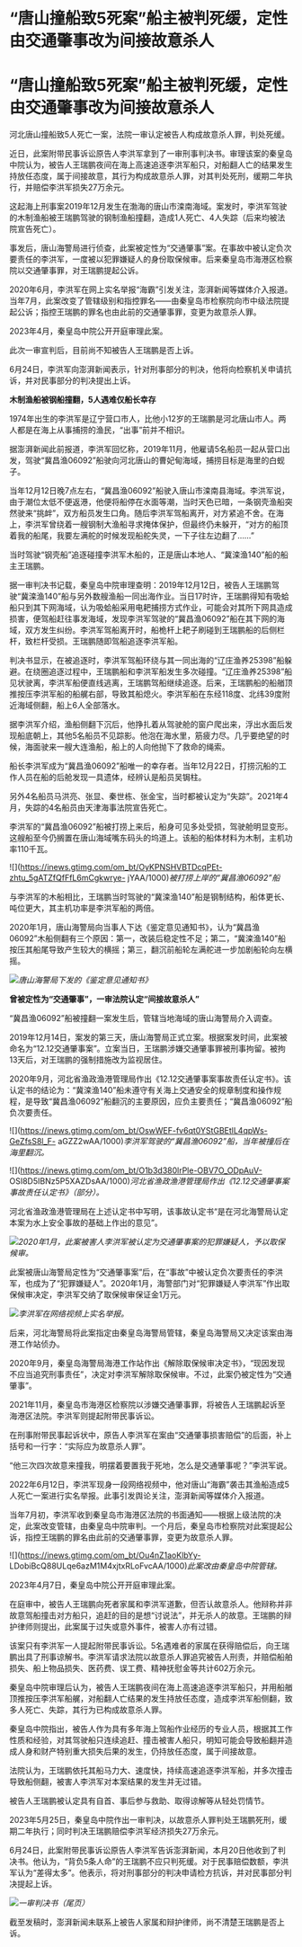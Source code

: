 # “唐山撞船致5死案”船主被判死缓，定性由交通肇事改为间接故意杀人

# “唐山撞船致5死案”船主被判死缓，定性由交通肇事改为间接故意杀人

河北唐山撞船致5人死亡一案，法院一审认定被告人构成故意杀人罪，判处死缓。

近日，此案附带民事诉讼原告人李洪军拿到了一审刑事判决书。审理该案的秦皇岛中院认为，被告人王瑞鹏夜间在海上高速追逐李洪军船只，对船翻人亡的结果发生持放任态度，属于间接故意，其行为构成故意杀人罪，对其判处死刑，缓期二年执行，并赔偿李洪军损失27万余元。

这起海上刑事案2019年12月发生在渤海的唐山市滦南海域。案发时，李洪军驾驶的木制渔船被王瑞鹏驾驶的钢制渔船撞翻，造成1人死亡、4人失踪（后来均被法院宣告死亡）。

事发后，唐山海警局进行侦查，此案被定性为“交通肇事”案。在事故中被认定负次要责任的李洪军，一度被以犯罪嫌疑人的身份取保候审。后来秦皇岛市海港区检察院以交通肇事罪，对王瑞鹏提起公诉。

2020年6月，李洪军在网上实名举报“海霸”引发关注，澎湃新闻等媒体介入报道。当年7月，此案改变了管辖级别和指控罪名——由秦皇岛市检察院向市中级法院提起公诉；指控王瑞鹏的罪名也由此前的交通肇事罪，变更为故意杀人罪。

2023年4月，秦皇岛中院公开开庭审理此案。

此次一审宣判后，目前尚不知被告人王瑞鹏是否上诉。

6月24日，李洪军向澎湃新闻表示，针对刑事部分的判决，他将向检察机关申请抗诉，并对民事部分的判决提出上诉。

**木制渔船被钢船撞翻，5人遇难仅船长幸存**

1974年出生的李洪军是辽宁营口市人，比他小12岁的王瑞鹏是河北唐山市人。两人都是在海上从事捕捞的渔民，“出事”前并不相识。

据澎湃新闻此前报道，李洪军回忆称，2019年11月，他雇请5名船员一起从营口出发，驾驶“冀昌渔06092”船驶向河北唐山的曹妃甸海域，捕捞目标是海里的白蚬子。

当年12月12日晚7点左右，“冀昌渔06092”船驶入唐山市滦南县海域。李洪军说，由于潮位太低不便返港，他便将船停在水面等潮，当时天色已暗，一条钢壳渔船突然驶来“挑衅”，双方船员发生口角。随后李洪军驾船离开，对方紧追不舍。在海上，李洪军曾绕着一艘钢制大渔船寻求掩体保护，但最终仍未躲开，“对方的船顶着我的船尾，我要左满舵的时候发现船舵失灵，一下子往左边翻了……”

当时驾驶“钢壳船”追逐碰撞李洪军木船的，正是唐山本地人、“冀滦渔140”船的船主王瑞鹏。

据一审判决书记载，秦皇岛中院审理查明：2019年12月12日，被告人王瑞鹏驾驶“冀滦渔140”船与另外数艘渔船一同出海作业。当日17时许，王瑞鹏得知有吸蛤船只到其下网海域，认为吸蛤船采用电耙捕捞方式作业，可能会对其所下网具造成损害，便驾船赶往事发海域，发现李洪军驾驶的“冀昌渔06092”船在其下网的海域，双方发生纠纷。李洪军驾船离开时，船桅杆上耙子刷碰到王瑞鹏船的后侧栏杆，致栏杆受损。王瑞鹏随即驾船追逐李洪军船。

判决书显示，在被追逐时，李洪军驾船环绕与其一同出海的“辽庄渔养25398”船躲避。在绕圈追逐过程中，王瑞鹏船和李洪军船发生多次碰撞。“辽庄渔养25398”船见状驶离，李洪军船便直线逃离，王瑞鹏驾船继续追逐。后来，王瑞鹏船的船艏顶推按压李洪军船的船艉右部，导致其船熄火。李洪军船在东经118度、北纬39度附近海域侧翻，船上6人全部落水。

据李洪军介绍，渔船侧翻下沉后，他挣扎着从驾驶舱的窗户爬出来，浮出水面后发现船底朝上，其他5名船员不见踪影。他泡在海水里，筋疲力尽。几乎要绝望的时候，海面驶来一艘大连渔船，船上的人向他抛下了救命的绳索。

船长李洪军成为“冀昌渔06092”船唯一的幸存者。当年12月22日，打捞沉船的工作人员在船的后舱发现一具遗体，经辨认是船员吴锔柱。

另外4名船员马洪亮、张显、秦世栋、张金宝，当时都被认定为“失踪”。2021年4月，失踪的4名船员由天津海事法院宣告死亡。

李洪军的“冀昌渔06092”船被打捞上来后，船身可见多处受损，驾驶舱明显变形。这艘船至今仍搁置在唐山海域嘴东码头的坞道上。该船的船体材料为木制，主机功率110千瓦。

![](https://inews.gtimg.com/om_bt/OyKPNSHVBTDcqPEt-zhtu_5gATZfQfFfL6mCgkwrye-
jYAA/1000)_被打捞上岸的“冀昌渔06092”船_

与李洪军的木船相比，王瑞鹏当时驾驶的“冀滦渔140”船是钢制结构，船体更长、吨位更大，其主机功率是李洪军船的两倍。

2020年1月，唐山海警局向当事人下达《鉴定意见通知书》，认为“冀昌渔06092”木船侧翻有三个原因：第一，改装后稳定性不足；第二，“冀滦渔140”船按压其船尾导致产生较大的横摇；第三，翻沉前船轮左满舵进一步加剧船轮向左横摇。

![](https://inews.gtimg.com/om_bt/OgJPHAPP8VE4pZv6o2euLSDx8BKQSbhWtaRZcCrxQaWT8AA/1000)_唐山海警局下发的《鉴定意见通知书》_

**曾被定性为“交通肇事”，一审法院认定“间接故意杀人”**

“冀昌渔06092”船被撞翻一案发生后，管辖当地海域的唐山海警局介入调查。

2019年12月14日，案发的第三天，唐山海警局正式立案。根据案发时间，此案被命名为“12.12交通肇事案”。立案当日，王瑞鹏涉嫌交通肇事罪被刑事拘留。被拘13天后，对王瑞鹏的强制措施改为监视居住。

2020年9月，河北省渔政渔港管理局作出《12.12交通肇事案事故责任认定书》。该认定书的结论为：“冀滦渔140”船未遵守有关海上交通安全的规章制度和操作规程，是导致“冀昌渔06092”船翻沉的主要原因，应负主要责任；“冀昌渔06092”船负次要责任。

![](https://inews.gtimg.com/om_bt/OswWEF-fv6qt0YStGBEtlL4qpWs-GeZfsS8l_F-
aGZZ2wAA/1000)_李洪军驾驶的“冀昌渔06092”船，当年被撞后在海里翻沉。_

![](https://inews.gtimg.com/om_bt/O1b3d380lrPle-OBV7O_ODpAuV-
OSI8D5IBNz5P5XAZDsAA/1000)_河北省渔政渔港管理局作出《12.12交通肇事案事故责任认定书》（部分）。_

河北省渔政渔港管理局在上述认定书中写明，该事故认定书“是在河北海警局认定本案为水上安全事故的基础上作出的意见”。

![](https://inews.gtimg.com/om_bt/OBnDMn6PmV0y79aZMGOgz56CQRQqukR31sT56BatIMxi4AA/1000)_2020年1月，此案被害人李洪军被认定为交通肇事案的犯罪嫌疑人，予以取保候审。_

此案被唐山海警局定性为“交通肇事案”后，在“事故”中被认定负次要责任的李洪军，也成为了“犯罪嫌疑人”。2020年1月，海警部门对“犯罪嫌疑人李洪军”作出取保候审决定，李洪军交纳了取保候审保证金1万元。

![](https://inews.gtimg.com/om_bt/OImpoIJJWw5hS5sdDjHQifuURNkdDrsZYUuJR8nSif5l4AA/1000)_李洪军在网络视频上实名举报。_

后来，河北海警局将此案指定由秦皇岛海警局管辖，秦皇岛海警局又决定该案由海港工作站侦办。

2020年9月，秦皇岛海警局海港工作站作出《解除取保候审决定书》，“现因发现不应当追究刑事责任”，决定对李洪军解除取保候审。不过，此案仍被定性为“交通肇事”。

2021年11月，秦皇岛市海港区检察院以涉嫌交通肇事罪，将被告人王瑞鹏起诉至海港区法院。李洪军则提起附带民事诉讼。

在刑事附带民事起诉状中，原告人李洪军在案由“交通肇事损害赔偿”的后面，补上括号和一行字：“实际应为故意杀人罪”。

“他三次四次故意来撞我，明摆着要置我于死地，怎么是交通肇事呢？”李洪军说。

2022年6月12日，李洪军现身一段网络视频中，他对唐山“海霸”袭击其渔船造成5人死亡一案进行实名举报。此事引发舆论关注，澎湃新闻等媒体介入报道。

当年7月初，李洪军收到秦皇岛市海港区法院的书面通知——根据上级法院的决定，此案改变管辖，由秦皇岛中院审判。一个月后，秦皇岛市检察院对此案提起公诉，指控王瑞鹏的罪名由此前的交通肇事罪，变更为故意杀人罪。

![](https://inews.gtimg.com/om_bt/Ou4nZ1aoKlbYy-
LDobiBcQ88ULqe6azM1M4xjtxRLoFvcAA/1000)_此案改由秦皇岛中院管辖。_

2023年4月7日，秦皇岛中院公开开庭审理此案。

在庭审中，被告人王瑞鹏向死者家属和李洪军道歉，但否认故意杀人。他辩称并非故意驾船撞击对方船只，追赶的目的是想“讨说法”，并无杀人的故意。王瑞鹏的辩护律师则提出，此案属于过失或意外事件，被害人亦有过错。

该案只有李洪军一人提起附带民事诉讼。5名遇难者的家属在获得赔偿后，向王瑞鹏出具了刑事谅解书。李洪军请求法院以故意杀人罪追究被告人刑责，并赔偿船舶损失、船上物品损失、医药费、误工费、精神抚慰金等共计602万余元。

秦皇岛中院审理后认为，被告人王瑞鹏夜间在海上高速追逐李洪军船只，并用船艏顶推按压李洪军船艉，对船翻人亡结果的发生持放任态度，造成李洪军船侧翻，致多人死亡、失踪，其行为已构成故意杀人罪。

秦皇岛中院指出，被告人作为具有多年海上驾船作业经历的专业人员，根据其工作性质和经验，对其驾驶船只连续追赶、撞击被害人船只，明知可能会导致船翻并造成人身和财产特别重大损失后果的发生，仍持放任态度，属于间接故意。

法院认为，王瑞鹏依托其船马力大、速度快，持续高速追逐李洪军船，并多次撞击导致船侧翻，被害人李洪军对本案结果的发生并无过错。

被告人王瑞鹏被认定具有自首、事后参与救助、取得谅解等从轻处罚情节。

2023年5月25日，秦皇岛中院作出一审判决，以故意杀人罪判处王瑞鹏死刑，缓期二年执行；同时判决王瑞鹏赔偿李洪军经济损失27万余元。

6月24日，此案附带民事诉讼原告人李洪军告诉澎湃新闻，本月20日他收到了判决书。他认为，“背负5条人命”的王瑞鹏不应只判死缓。对于民事赔偿数额，李洪军认为“差得太多”。他表示，将对刑事部分的判决申请检方抗诉，并对民事部分判决提起上诉。

![](https://inews.gtimg.com/om_bt/O0VQaTWijuZOATbXKdtkW92vjr1eOpHtHDBlYtORcbu30AA/1000)_一审判决书（尾页）_

截至发稿时，澎湃新闻未联系上被告人家属和辩护律师，尚不清楚王瑞鹏是否上诉。

